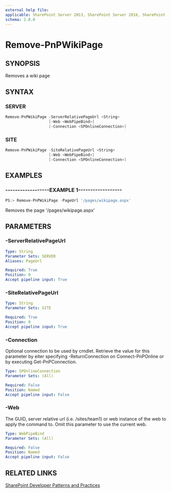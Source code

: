 ```yaml
---
external help file:
applicable: SharePoint Server 2013, SharePoint Server 2016, SharePoint Online
schema: 2.0.0
---
```

# Remove-PnPWikiPage

## SYNOPSIS
Removes a wiki page

## SYNTAX 

### SERVER
```powershell
Remove-PnPWikiPage -ServerRelativePageUrl <String>
                   [-Web <WebPipeBind>]
                   [-Connection <SPOnlineConnection>]
```

### SITE
```powershell
Remove-PnPWikiPage -SiteRelativePageUrl <String>
                   [-Web <WebPipeBind>]
                   [-Connection <SPOnlineConnection>]
```

## EXAMPLES

### ------------------EXAMPLE 1------------------
```powershell
PS:> Remove-PnPWikiPage -PageUrl '/pages/wikipage.aspx'
```

Removes the page '/pages/wikipage.aspx'

## PARAMETERS

### -ServerRelativePageUrl


```yaml
Type: String
Parameter Sets: SERVER
Aliases: PageUrl

Required: True
Position: 0
Accept pipeline input: True
```

### -SiteRelativePageUrl


```yaml
Type: String
Parameter Sets: SITE

Required: True
Position: 0
Accept pipeline input: True
```

### -Connection
Optional connection to be used by cmdlet. Retrieve the value for this parameter by eiter specifying -ReturnConnection on Connect-PnPOnline or by executing Get-PnPConnection.

```yaml
Type: SPOnlineConnection
Parameter Sets: (All)

Required: False
Position: Named
Accept pipeline input: False
```

### -Web
The GUID, server relative url (i.e. /sites/team1) or web instance of the web to apply the command to. Omit this parameter to use the current web.

```yaml
Type: WebPipeBind
Parameter Sets: (All)

Required: False
Position: Named
Accept pipeline input: False
```

## RELATED LINKS

[SharePoint Developer Patterns and Practices](http://aka.ms/sppnp)